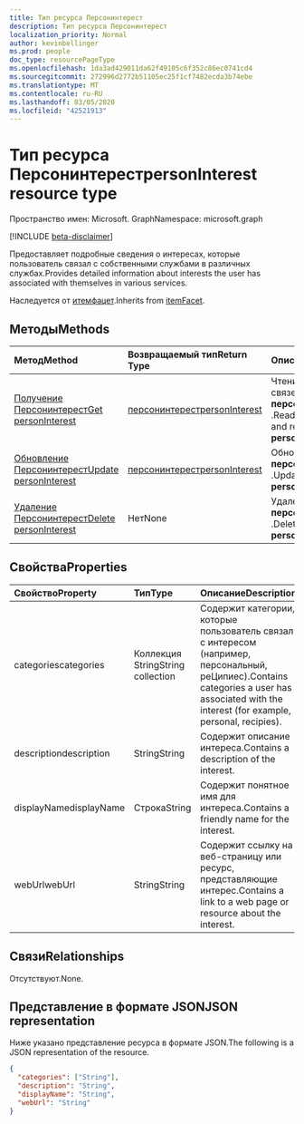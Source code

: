 ```yaml
---
title: Тип ресурса Персонинтерест
description: Тип ресурса Персонинтерест
localization_priority: Normal
author: kevinbellinger
ms.prod: people
doc_type: resourcePageType
ms.openlocfilehash: 1da3ad429011da62f49105c6f352c86ec0741cd4
ms.sourcegitcommit: 272996d2772b51105ec25f1cf7482ecda3b74ebe
ms.translationtype: MT
ms.contentlocale: ru-RU
ms.lasthandoff: 03/05/2020
ms.locfileid: "42521913"
---
```

# <a name="personinterest-resource-type"></a><span data-ttu-id="d8c97-103">Тип ресурса Персонинтерест</span><span class="sxs-lookup"><span data-stu-id="d8c97-103">personInterest resource type</span></span>

<span data-ttu-id="d8c97-104">Пространство имен: Microsoft. Graph</span><span class="sxs-lookup"><span data-stu-id="d8c97-104">Namespace: microsoft.graph</span></span>

[!INCLUDE [beta-disclaimer](../../includes/beta-disclaimer.md)]

<span data-ttu-id="d8c97-105">Предоставляет подробные сведения о интересах, которые пользователь связал с собственными службами в различных службах.</span><span class="sxs-lookup"><span data-stu-id="d8c97-105">Provides detailed information about interests the user has associated with themselves in various services.</span></span>

<span data-ttu-id="d8c97-106">Наследуется от [итемфацет](itemfacet.md).</span><span class="sxs-lookup"><span data-stu-id="d8c97-106">Inherits from [itemFacet](itemfacet.md).</span></span>

## <a name="methods"></a><span data-ttu-id="d8c97-107">Методы</span><span class="sxs-lookup"><span data-stu-id="d8c97-107">Methods</span></span>

| <span data-ttu-id="d8c97-108">Метод</span><span class="sxs-lookup"><span data-stu-id="d8c97-108">Method</span></span>       | <span data-ttu-id="d8c97-109">Возвращаемый тип</span><span class="sxs-lookup"><span data-stu-id="d8c97-109">Return Type</span></span> | <span data-ttu-id="d8c97-110">Описание</span><span class="sxs-lookup"><span data-stu-id="d8c97-110">Description</span></span> |
|:---------------------------------------------------|:------------------------------------|:------------------------------------------------------------|
| [<span data-ttu-id="d8c97-111">Получение Персонинтерест</span><span class="sxs-lookup"><span data-stu-id="d8c97-111">Get personInterest</span></span>](../api/personinterest-get.md) | [<span data-ttu-id="d8c97-112">персонинтерест</span><span class="sxs-lookup"><span data-stu-id="d8c97-112">personInterest</span></span>](personinterest.md) | <span data-ttu-id="d8c97-113">Чтение свойств и связей объекта **персонинтерест** .</span><span class="sxs-lookup"><span data-stu-id="d8c97-113">Read the properties and relationships of a **personInterest** object.</span></span> |
| [<span data-ttu-id="d8c97-114">Обновление Персонинтерест</span><span class="sxs-lookup"><span data-stu-id="d8c97-114">Update personInterest</span></span>](../api/personinterest-update.md)          | [<span data-ttu-id="d8c97-115">персонинтерест</span><span class="sxs-lookup"><span data-stu-id="d8c97-115">personInterest</span></span>](personinterest.md) | <span data-ttu-id="d8c97-116">Обновление объекта **персонинтерест** .</span><span class="sxs-lookup"><span data-stu-id="d8c97-116">Update a **personInterest** object.</span></span>                               |
| [<span data-ttu-id="d8c97-117">Удаление Персонинтерест</span><span class="sxs-lookup"><span data-stu-id="d8c97-117">Delete personInterest</span></span>](../api/personinterest-delete.md)          | <span data-ttu-id="d8c97-118">Нет</span><span class="sxs-lookup"><span data-stu-id="d8c97-118">None</span></span>                                | <span data-ttu-id="d8c97-119">Удаление объекта **персонинтерест** .</span><span class="sxs-lookup"><span data-stu-id="d8c97-119">Delete a **personInterest** object.</span></span>                               |

## <a name="properties"></a><span data-ttu-id="d8c97-120">Свойства</span><span class="sxs-lookup"><span data-stu-id="d8c97-120">Properties</span></span>

| <span data-ttu-id="d8c97-121">Свойство</span><span class="sxs-lookup"><span data-stu-id="d8c97-121">Property</span></span>     | <span data-ttu-id="d8c97-122">Тип</span><span class="sxs-lookup"><span data-stu-id="d8c97-122">Type</span></span>             | <span data-ttu-id="d8c97-123">Описание</span><span class="sxs-lookup"><span data-stu-id="d8c97-123">Description</span></span>                                                                          |
|:-------------|:-----------------|:-------------------------------------------------------------------------------------|
|<span data-ttu-id="d8c97-124">categories</span><span class="sxs-lookup"><span data-stu-id="d8c97-124">categories</span></span>    |<span data-ttu-id="d8c97-125">Коллекция String</span><span class="sxs-lookup"><span data-stu-id="d8c97-125">String collection</span></span> | <span data-ttu-id="d8c97-126">Содержит категории, которые пользователь связал с интересом (например, персональный, реЦипиес).</span><span class="sxs-lookup"><span data-stu-id="d8c97-126">Contains categories a user has associated with the interest (for example, personal, recipies).</span></span> |
|<span data-ttu-id="d8c97-127">description</span><span class="sxs-lookup"><span data-stu-id="d8c97-127">description</span></span>   |<span data-ttu-id="d8c97-128">String</span><span class="sxs-lookup"><span data-stu-id="d8c97-128">String</span></span>            | <span data-ttu-id="d8c97-129">Содержит описание интереса.</span><span class="sxs-lookup"><span data-stu-id="d8c97-129">Contains a description of the interest.</span></span>                                              |
|<span data-ttu-id="d8c97-130">displayName</span><span class="sxs-lookup"><span data-stu-id="d8c97-130">displayName</span></span>   |<span data-ttu-id="d8c97-131">Строка</span><span class="sxs-lookup"><span data-stu-id="d8c97-131">String</span></span>            | <span data-ttu-id="d8c97-132">Содержит понятное имя для интереса.</span><span class="sxs-lookup"><span data-stu-id="d8c97-132">Contains a friendly name for the interest.</span></span>                                           |
|<span data-ttu-id="d8c97-133">webUrl</span><span class="sxs-lookup"><span data-stu-id="d8c97-133">webUrl</span></span>        |<span data-ttu-id="d8c97-134">String</span><span class="sxs-lookup"><span data-stu-id="d8c97-134">String</span></span>            | <span data-ttu-id="d8c97-135">Содержит ссылку на веб-страницу или ресурс, представляющие интерес.</span><span class="sxs-lookup"><span data-stu-id="d8c97-135">Contains a link to a web page or resource about the interest.</span></span>                         |

## <a name="relationships"></a><span data-ttu-id="d8c97-136">Связи</span><span class="sxs-lookup"><span data-stu-id="d8c97-136">Relationships</span></span>

<span data-ttu-id="d8c97-137">Отсутствуют.</span><span class="sxs-lookup"><span data-stu-id="d8c97-137">None.</span></span>

## <a name="json-representation"></a><span data-ttu-id="d8c97-138">Представление в формате JSON</span><span class="sxs-lookup"><span data-stu-id="d8c97-138">JSON representation</span></span>

<span data-ttu-id="d8c97-139">Ниже указано представление ресурса в формате JSON.</span><span class="sxs-lookup"><span data-stu-id="d8c97-139">The following is a JSON representation of the resource.</span></span> 

<!-- {
  "blockType": "resource",
  "optionalProperties": [

  ],
  "@odata.type": "microsoft.graph.personInterest",
  "baseType": ""
}-->

```json
{
  "categories": ["String"],
  "description": "String",
  "displayName": "String",
  "webUrl": "String"
}
```

<!-- uuid: 16cd6b66-4b1a-43a1-adaf-3a886856ed98
2019-02-04 14:57:30 UTC -->
<!-- {
  "type": "#page.annotation",
  "description": "personInterest resource",
  "keywords": "",
  "section": "documentation",
  "tocPath": ""
}-->
